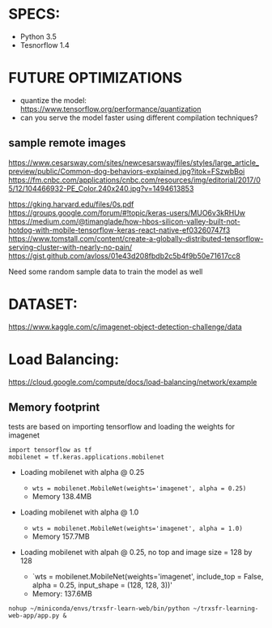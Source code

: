 # SPECS:
 - Python 3.5
 - Tesnorflow 1.4


# FUTURE OPTIMIZATIONS 
 - quantize the model:  https://www.tensorflow.org/performance/quantization
 - can you serve the model faster using different compilation techniques?
 

## sample remote images 
 https://www.cesarsway.com/sites/newcesarsway/files/styles/large_article_preview/public/Common-dog-behaviors-explained.jpg?itok=FSzwbBoi
 https://fm.cnbc.com/applications/cnbc.com/resources/img/editorial/2017/05/12/104466932-PE_Color.240x240.jpg?v=1494613853
 

 
 https://gking.harvard.edu/files/0s.pdf
 https://groups.google.com/forum/#!topic/keras-users/MUO6v3kRHUw
 https://medium.com/@timanglade/how-hbos-silicon-valley-built-not-hotdog-with-mobile-tensorflow-keras-react-native-ef03260747f3
 https://www.tomstall.com/content/create-a-globally-distributed-tensorflow-serving-cluster-with-nearly-no-pain/
 https://gist.github.com/avloss/01e43d208fbdb2c5b4f9b50e71617cc8
 
 Need some random sample data to train the model as well
 
# DATASET:
https://www.kaggle.com/c/imagenet-object-detection-challenge/data

# Load Balancing: 
https://cloud.google.com/compute/docs/load-balancing/network/example

## Memory footprint
tests are based on importing tensorflow and loading the  weights for imagenet
```
import tensorflow as tf
mobilenet = tf.keras.applications.mobilenet
```

- Loading mobilenet with alpha @ 0.25
    - `wts = mobilenet.MobileNet(weights='imagenet', alpha = 0.25)`
    - Memory 138.4MB

- Loading mobilenet with alpha @ 1.0
    - `wts = mobilenet.MobileNet(weights='imagenet', alpha = 1.0)`
    - Memory 157.7MB
- Loading mobilenet with alpah @ 0.25, no top and image size = 128 by 128
    - `wts = mobilenet.MobileNet(weights='imagenet', include_top = False, alpha = 0.25, input_shape = (128, 128, 3))'
    - Memory: 137.6MB
    
    
`nohup ~/miniconda/envs/trxsfr-learn-web/bin/python ~/trxsfr-learning-web-app/app.py &`
